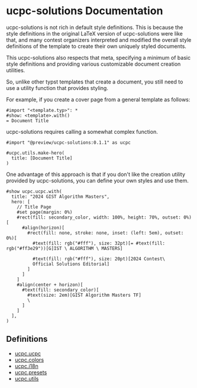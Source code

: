 # ucpc-solutions Documentation

ucpc-solutions is not rich in default style definitions. This is because the style definitions in the original LaTeX version of ucpc-solutions were like that, and many contest organizers interpreted and modified the overall style definitions of the template to create their own uniquely styled documents.

This ucpc-solutions also respects that meta, specifying a minimum of basic style definitions and providing various customizable document creation utilities.  

So, unlike other typst templates that create a document, you still need to use a utility function that provides styling.

For example, if you create a cover page from a general template as follows:

```typst
#import "<template.typ>": *
#show: <template>.with()
= Document Title
```

ucpc-solutions requires calling a somewhat complex function.

```typst
#import "@preview/ucpc-solutions:0.1.1" as ucpc

#ucpc.utils.make-hero(
  title: [Document Title]
)
```

One advantage of this approach is that if you don't like the creation utility provided by ucpc-solutions, you can define your own styles and use them.

```typst
#show ucpc.ucpc.with(
  title: "2024 GIST Algorithm Masters",
  hero: [
    // Title Page
    #set page(margin: 0%)
    #rect(fill: secondary_color, width: 100%, height: 70%, outset: 0%)[
      #align(horizon)[
        #rect(fill: none, stroke: none, inset: (left: 5em), outset: 0%)[
          #text(fill: rgb("#fff"), size: 32pt)[= #text(fill: rgb("#ff3e29"))[G]IST \ ALGORITHM \ MASTERS]
          
          #text(fill: rgb("#fff"), size: 20pt)[2024 Contest\
          Official Solutions Editorial]
        ]
      ]
    ]
    #align(center + horizon)[
      #text(fill: secondary_color)[
        #text(size: 2em)[GIST Algorithm Masters TF]
        \
      ]
    ]
  ],
)
```

## Definitions
- [ucpc.ucpc](#)
- [ucpc.colors](./colors.md)
- [ucpc.i18n](./i18n.md)
- [ucpc.presets](./presets.md)
- [ucpc.utils](./utils.md)
